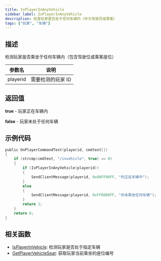 ```yaml
---
title: IsPlayerInAnyVehicle
sidebar_label: IsPlayerInAnyVehicle
description: 检查玩家是否处于任何车辆内（作为驾驶员或乘客）
tags: ["玩家", "车辆"]
---
```


## 描述

检测玩家是否乘坐于任何车辆内（包含驾驶位或乘客座位）

| 参数名   | 说明              |
| -------- | ----------------- |
| playerid | 需要检测的玩家 ID |

## 返回值

**true** - 玩家正在车辆内

**false** - 玩家未处于任何车辆

## 示例代码

```c
public OnPlayerCommandText(playerid, cmdtext[])
{
    if (strcmp(cmdtext, "/invehicle", true) == 0)
    {
        if (IsPlayerInAnyVehicle(playerid))
        {
            SendClientMessage(playerid, 0x00FF00FF, "你正在车辆中");
        }
        else
        {
            SendClientMessage(playerid, 0xFF0000FF, "你未乘坐任何车辆");
        }
        return 1;
    }
    return 0;
}
```

## 相关函数

- [IsPlayerInVehicle](IsPlayerInVehicle): 检测玩家是否处于指定车辆
- [GetPlayerVehicleSeat](GetPlayerVehicleSeat): 获取玩家当前乘坐的座位编号

